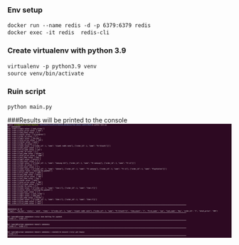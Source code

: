 
### Env setup
```shell
docker run --name redis -d -p 6379:6379 redis
docker exec -it redis  redis-cli 
```

### Create virtualenv with python 3.9
```shell
virtualenv -p python3.9 venv
source venv/bin/activate
```

### Ruin script

```shell
python main.py
```

###Results will be printed to the console
![alt text](https://github.com/OrestOhorodnyk/two-phase-commit/blob/master/Redis/redis.png)